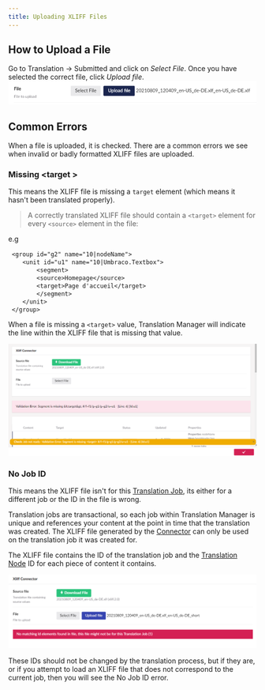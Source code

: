 ```yaml
---
title: Uploading XLIFF Files
---
```


## How to Upload a File
Go to Translation -> Submitted and click on *Select File*. Once you have selected the correct file, click *Upload file*.
![Upload file button](uploadfile.png)

## Common Errors
When a file is uploaded, it is checked. There are a common errors we see when invalid or badly formatted XLIFF files are uploaded. 

### Missing &lt;target &gt;
This means the XLIFF file is missing a `target` element (which means it hasn't been translated properly).

> A correctly translated XLIFF file should contain a `<target>` element for every `<source>` element in the file:

e.g 

```
 <group id="g2" name="10|nodeName">
    <unit id="u1" name="10|Umbraco.Textbox">
        <segment>
        <source>Homepage</source>
        <target>Page d'accueil</target>
        </segment>
    </unit>
 </group>
```

When a file is missing a `<target>` value, Translation Manager will indicate the line within the XLIFF file that is missing that value. 

![Missing target error](targeterror.png)


### No Job ID 
This means the XLIFF file isn't for this [Translation Job](../../key_topics/job), its either for a different job or the ID in the file is wrong.

Translation jobs are transactional, so each job within Translation Manager is unique and references your content at the point in time that the translation was created. The XLIFF file generated by the [Connector](../../key_topics/connector) can only be used on the translation job it was created for.

The XLIFF file contains the ID of the translation job and the [Translation Node](../../key_topics/node) ID for each piece of content it contains. 

![Missing Job error](missingjob.png)

These IDs should not be changed by the translation process, but if they are, or if you attempt to load an XLIFF file that does not correspond to the current job, then you will see the No Job ID error. 